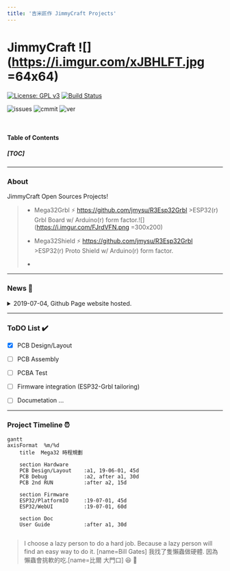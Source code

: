 ```yaml
---
title: '吉米匠作 JimmyCraft Projects'
---
```


JimmyCraft ![](https://i.imgur.com/xJBHLFT.jpg =64x64)
===
 [![License: GPL v3](https://img.shields.io/badge/License-GPLv3-blue.svg)](https://www.gnu.org/licenses/gpl-3.0)        [![Build Status](https://travis-ci.com/jmysu/R3Esp32Grbl.svg?branch=master)](https://travis-ci.com/jmysu/R3Esp32Grbl)

![issues](https://img.shields.io/github/issues/jmysu/R3Esp32Grbl.svg) ![cmmit](https://img.shields.io/github/last-commit/jmysu/R3Esp32Grbl.svg) ![ver](https://img.shields.io/github/manifest-json/v/jmysu/R3Esp32Grbl.svg)

<br>

#### Table of Contents
##### [TOC]

---
### About 

JimmyCraft Open Sources Projects!
> * Mega32Grbl :zap: https://github.com/jmysu/R3Esp32Grbl
    >ESP32(r) Grbl Board w/ Arduino(r) form factor.![](https://i.imgur.com/FJrdVFN.png =300x200)
>
> * Mega32Shield :zap: https://github.com/jmysu/R3Esp32Grbl
    >ESP32(r) Proto Shield w/ Arduino(r) form factor.
>    
> * 
> 
---
### News :newspaper: 
<details><summary>2019-07-04, Github Page website hosted.
  </summary>
  
>Both Mega32Grbl and Mega32Shield were hosted on Github-Page: https://jmysu.github.io/Mega32
</details>
  
---
### ToDO List :heavy_check_mark: 
- [x] PCB Design/Layout
- [ ] PCB Assembly
- [ ] PCBA Test
- [ ] Firmware integration (ESP32-Grbl tailoring)
- [ ] Documetation
...


---
### Project Timeline :alarm_clock: 
```mermaid
gantt
axisFormat  %m/%d
    title  Mega32 時程規劃

    section Hardware
    PCB Design/Layout    :a1, 19-06-01, 45d
    PCB Debug            :a2, after a1, 30d
    PCB 2nd RUN          :after a2, 15d
    
    section Firmware
    ESP32/PlatformIO     :19-07-01, 45d
    ESP32/WebUI          :19-07-01, 60d
    
    section Doc
    User Guide           :after a1, 30d
```
```Read more about mermaid here: http://knsv.github.io/mermaid/

```
> I choose a lazy person to do a hard job. Because a lazy person will find an easy way to do it. [name=Bill Gates] 
> 我找了隻懶蟲做硬體. 因為懶蟲會挑軟的吃.[name=比爾 大門口]
> :laughing: :100: 

